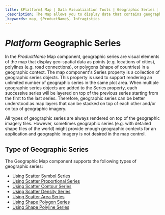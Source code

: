 ```yaml
---
title: $Platform$ Map | Data Visualization Tools | Geographic Series | Infragistics
_description: The Map allows you to display data that contains geographic locations from view models or geo-spatial data loaded from shape files on geographic imagery maps.View the demo, dependencies, usage and toolbar for more information.
_keywords: map, $ProductName$, Infragistics
---
```


# $Platform$ Geographic Series

In the $ProductName$ Map component, geographic series are visual elements of the map that display geo-spatial data as points (e.g. locations of cities), polylines (e.g. road connections), or polygons (shape of countries) in a geographic context.
The map component's Series property is a collection of geographic series objects. This property is used to support rendering an unlimited number of geographic series in the same plot area. When multiple geographic series objects are added to the Series property, each successive series will be layered on top of the previous series starting from the first to the last series. Therefore, geographic series can be better understood as map layers that can be stacked on top of each other and/or on top of geographic imagery.

All types of geographic series are always rendered on top of the geographic imagery tiles. However, sometimes geographic series (e.g. with detailed shape files of the world) might provide enough geographic contexts for an application and geographic imagery is not desired in the map control.


## Type of Geographic Series

The Geographic Map component supports the following types of geographic series:

- [Using Scatter Symbol Series](geo-map-type-scatter-symbol-series.md)
- [Using Scatter Proportional Series](geo-map-type-scatter-bubble-series.md)
- [Using Scatter Contour Series](geo-map-type-scatter-contour-series.md)
- [Using Scatter Density Series](geo-map-type-scatter-density-series.md)
- [Using Scatter Area Series](geo-map-type-scatter-area-series.md)
- [Using Shape Polygon Series](geo-map-type-shape-polygon-series.md)
- [Using Shape Polyline Series](geo-map-type-shape-polyline-series.md)

